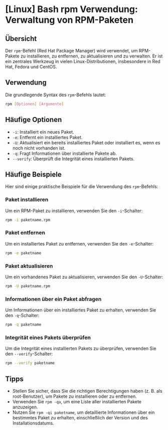 # [Linux] Bash rpm Verwendung: Verwaltung von RPM-Paketen

## Übersicht
Der `rpm`-Befehl (Red Hat Package Manager) wird verwendet, um RPM-Pakete zu installieren, zu entfernen, zu aktualisieren und zu verwalten. Er ist ein zentrales Werkzeug in vielen Linux-Distributionen, insbesondere in Red Hat, Fedora und CentOS.

## Verwendung
Die grundlegende Syntax des `rpm`-Befehls lautet:

```bash
rpm [Optionen] [Argumente]
```

## Häufige Optionen
- `-i`: Installiert ein neues Paket.
- `-e`: Entfernt ein installiertes Paket.
- `-U`: Aktualisiert ein bereits installiertes Paket oder installiert es, wenn es noch nicht vorhanden ist.
- `-q`: Fragt Informationen über installierte Pakete ab.
- `--verify`: Überprüft die Integrität eines installierten Pakets.

## Häufige Beispiele
Hier sind einige praktische Beispiele für die Verwendung des `rpm`-Befehls:

### Paket installieren
Um ein RPM-Paket zu installieren, verwenden Sie den `-i`-Schalter:

```bash
rpm -i paketname.rpm
```

### Paket entfernen
Um ein installiertes Paket zu entfernen, verwenden Sie den `-e`-Schalter:

```bash
rpm -e paketname
```

### Paket aktualisieren
Um ein vorhandenes Paket zu aktualisieren, verwenden Sie den `-U`-Schalter:

```bash
rpm -U paketname.rpm
```

### Informationen über ein Paket abfragen
Um Informationen über ein installiertes Paket zu erhalten, verwenden Sie den `-q`-Schalter:

```bash
rpm -q paketname
```

### Integrität eines Pakets überprüfen
Um die Integrität eines installierten Pakets zu überprüfen, verwenden Sie den `--verify`-Schalter:

```bash
rpm --verify paketname
```

## Tipps
- Stellen Sie sicher, dass Sie die richtigen Berechtigungen haben (z. B. als root-Benutzer), um Pakete zu installieren oder zu entfernen.
- Verwenden Sie `rpm -qa`, um eine Liste aller installierten Pakete anzuzeigen.
- Nutzen Sie `rpm -qi paketname`, um detaillierte Informationen über ein bestimmtes Paket zu erhalten, einschließlich der Version und des Installationsdatums.